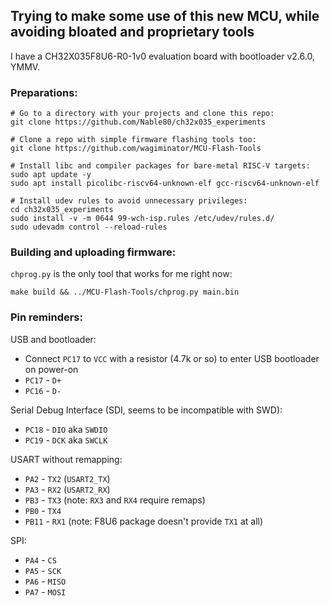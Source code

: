 ## Trying to make some use of this new MCU, while avoiding bloated and proprietary tools

I have a CH32X035F8U6-R0-1v0 evaluation board with bootloader v2.6.0, YMMV.

### Preparations:

```
# Go to a directory with your projects and clone this repo:
git clone https://github.com/Nable80/ch32x035_experiments

# Clone a repo with simple firmware flashing tools too:
git clone https://github.com/wagiminator/MCU-Flash-Tools

# Install libc and compiler packages for bare-metal RISC-V targets:
sudo apt update -y
sudo apt install picolibc-riscv64-unknown-elf gcc-riscv64-unknown-elf

# Install udev rules to avoid unnecessary privileges:
cd ch32x035_experiments
sudo install -v -m 0644 99-wch-isp.rules /etc/udev/rules.d/
sudo udevadm control --reload-rules
```

### Building and uploading firmware:

``chprog.py`` is the only tool that works for me right now:
```
make build && ../MCU-Flash-Tools/chprog.py main.bin
```

### Pin reminders:

USB and bootloader:
* Connect ``PC17`` to ``VCC`` with a resistor (4.7k or so) to enter USB bootloader on power-on
* ``PC17`` - ``D+``
* ``PC16`` - ``D-``

Serial Debug Interface (SDI, seems to be incompatible with SWD):
* ``PC18`` - ``DIO`` aka ``SWDIO``
* ``PC19`` - ``DCK`` aka ``SWCLK``

USART without remapping:
* ``PA2`` - ``TX2`` (``USART2_TX``)
* ``PA3`` - ``RX2`` (``USART2_RX``)
* ``PB3`` - ``TX3`` (note: ``RX3`` and ``RX4`` require remaps)
* ``PB0`` - ``TX4``
* ``PB11`` - ``RX1`` (note: F8U6 package doesn't provide ``TX1`` at all)

SPI:
* ``PA4`` - ``CS``
* ``PA5`` - ``SCK``
* ``PA6`` - ``MISO``
* ``PA7`` - ``MOSI``
